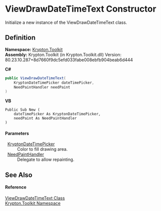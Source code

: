 # ViewDrawDateTimeText Constructor


Initialize a new instance of the ViewDrawDateTimeText class.



## Definition
**Namespace:** <a href="79d2eac2-21f4-54ff-7552-b20c33c30600.md">Krypton.Toolkit</a>  
**Assembly:** Krypton.Toolkit (in Krypton.Toolkit.dll) Version: 80.23.10.287+8d7660f9dc5efd033fabe008ebfb904beab6d444

**C#**
``` C#
public ViewDrawDateTimeText(
	KryptonDateTimePicker dateTimePicker,
	NeedPaintHandler needPaint
)
```
**VB**
``` VB
Public Sub New ( 
	dateTimePicker As KryptonDateTimePicker,
	needPaint As NeedPaintHandler
)
```



#### Parameters
<dl><dt>  <a href="d5f4ef00-45c7-03b8-460f-4b57e8740f0e.md">KryptonDateTimePicker</a></dt><dd>Color to fill drawing area.</dd><dt>  <a href="33f685bd-f838-7c82-3e84-2827dccd141e.md">NeedPaintHandler</a></dt><dd>Delegate to allow repainting.</dd></dl>

## See Also


#### Reference
<a href="9b6fa390-c339-088a-ad55-185ff8014782.md">ViewDrawDateTimeText Class</a>  
<a href="79d2eac2-21f4-54ff-7552-b20c33c30600.md">Krypton.Toolkit Namespace</a>  
